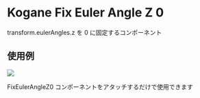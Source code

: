 # Kogane Fix Euler Angle Z 0

transform.eulerAngles.z を 0 に固定するコンポーネント

## 使用例

![](https://user-images.githubusercontent.com/6134875/209425423-dc5a6bb9-697f-43e0-8307-02f80354ef3f.png)

FixEulerAngleZ0 コンポーネントをアタッチするだけで使用できます
